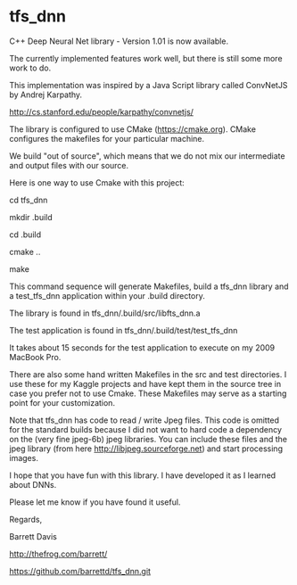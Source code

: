 # tfs_dnn
C++ Deep Neural Net library - Version 1.01 is now available.

The currently implemented features work well, but there is still some more work to do.


This implementation was inspired by a Java Script library called ConvNetJS by Andrej Karpathy.

http://cs.stanford.edu/people/karpathy/convnetjs/

The library is configured to use CMake (https://cmake.org).  CMake configures the makefiles for your particular machine.

We build "out of source", which means that we do not mix our intermediate and output files with our source.

Here is one way to use Cmake with this project:

cd tfs_dnn

mkdir .build

cd .build

cmake ..

make

This command sequence will generate Makefiles, build a tfs_dnn library and a test_tfs_dnn application within your .build directory.

The library is found in tfs_dnn/.build/src/libfts_dnn.a

The test application is found in tfs_dnn/.build/test/test_tfs_dnn

It takes about 15 seconds for the test application to execute on my 2009 MacBook Pro.

There are also some hand written Makefiles in the src and test directories.  I use these for my Kaggle projects and have kept them in the source tree in case you prefer not to use Cmake.   These Makefiles may serve as a starting point for your customization.

Note that tfs_dnn has code to read / write Jpeg files.  This code is omitted for the standard builds because I did not want to hard code a dependency on the (very fine jpeg-6b) jpeg libraries.  You can include these files and the jpeg library (from here http://libjpeg.sourceforge.net) and start processing images. 


I hope that you have fun with this library.  I have developed it as I learned about DNNs.

Please let me know if you have found it useful.

Regards,

Barrett Davis

http://thefrog.com/barrett/


https://github.com/barrettd/tfs_dnn.git



